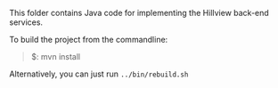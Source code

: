 This folder contains Java code for implementing the Hillview back-end services.

To build the project from the commandline:

> $: mvn install

Alternatively, you can just run `../bin/rebuild.sh`

